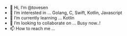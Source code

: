 - 👋 Hi, I’m @tovesen
- 👀 I’m interested in ... Golang, C, Swift, Kotlin, Javascript
- 🌱 I’m currently learning ... Kotlin
- 💞️ I’m looking to collaborate on ... Busy now..!
- 📫 How to reach me ...

<!---
tovesen/tovesen is a ✨ special ✨ repository because its `README.md` (this file) appears on your GitHub profile.
You can click the Preview link to take a look at your changes.
--->
